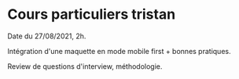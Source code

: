 # Cours particuliers tristan

Date du 27/08/2021, 2h.

Intégration d'une maquette en mode mobile first + bonnes pratiques.

Review de questions d'interview, méthodologie.
